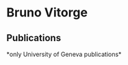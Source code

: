 # Bruno Vitorge
## Publications
<script type="text/javascript" src="//archive-ouverte.unige.ch/author_bibliography.js?id=629126&csl=american-chemical-society&sort=year&group_type=true&group_year=false&target_blank=true&with_abstract=true&uid=1585646077"></script>
<div id="bibliography_container_1585646077"></div>
*only University of Geneva publications*
